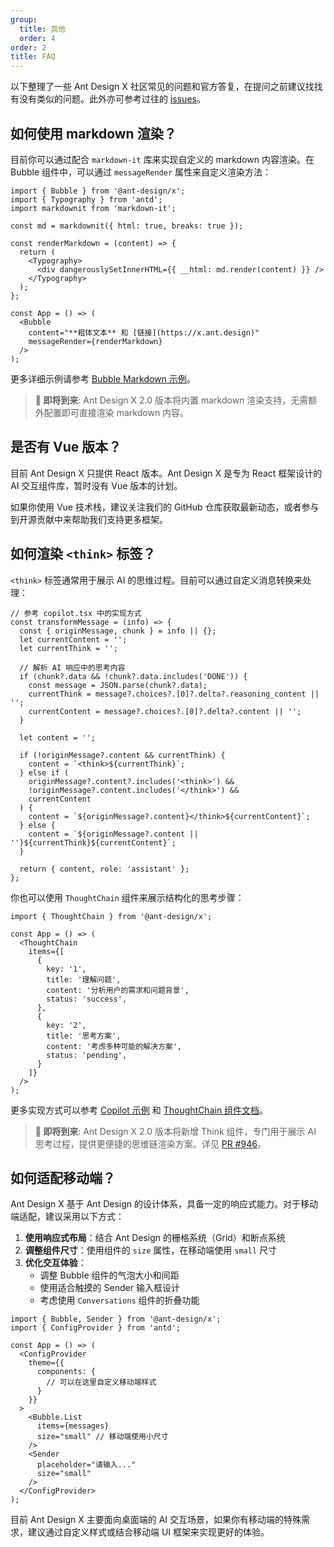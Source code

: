 ```yaml
---
group:
  title: 其他
  order: 4
order: 2
title: FAQ
---
```


以下整理了一些 Ant Design X 社区常见的问题和官方答复，在提问之前建议找找有没有类似的问题。此外亦可参考过往的 [issues](https://github.com/ant-design/x/issues)。

## 如何使用 markdown 渲染？

目前你可以通过配合 `markdown-it` 库来实现自定义的 markdown 内容渲染。在 Bubble 组件中，可以通过 `messageRender` 属性来自定义渲染方法：

```tsx
import { Bubble } from '@ant-design/x';
import { Typography } from 'antd';
import markdownit from 'markdown-it';

const md = markdownit({ html: true, breaks: true });

const renderMarkdown = (content) => {
  return (
    <Typography>
      <div dangerouslySetInnerHTML={{ __html: md.render(content) }} />
    </Typography>
  );
};

const App = () => (
  <Bubble
    content="**粗体文本** 和 [链接](https://x.ant.design)"
    messageRender={renderMarkdown}
  />
);
```

更多详细示例请参考 [Bubble Markdown 示例](/components/bubble-cn#components-bubble-demo-markdown)。

> **📢 即将到来**: Ant Design X 2.0 版本将内置 markdown 渲染支持，无需额外配置即可直接渲染 markdown 内容。

## 是否有 Vue 版本？

目前 Ant Design X 只提供 React 版本。Ant Design X 是专为 React 框架设计的 AI 交互组件库，暂时没有 Vue 版本的计划。

如果你使用 Vue 技术栈，建议关注我们的 GitHub 仓库获取最新动态，或者参与到开源贡献中来帮助我们支持更多框架。

## 如何渲染 `<think>` 标签？

`<think>` 标签通常用于展示 AI 的思维过程。目前可以通过自定义消息转换来处理：

```tsx
// 参考 copilot.tsx 中的实现方式
const transformMessage = (info) => {
  const { originMessage, chunk } = info || {};
  let currentContent = '';
  let currentThink = '';
  
  // 解析 AI 响应中的思考内容
  if (chunk?.data && !chunk?.data.includes('DONE')) {
    const message = JSON.parse(chunk?.data);
    currentThink = message?.choices?.[0]?.delta?.reasoning_content || '';
    currentContent = message?.choices?.[0]?.delta?.content || '';
  }

  let content = '';
  
  if (!originMessage?.content && currentThink) {
    content = `<think>${currentThink}`;
  } else if (
    originMessage?.content?.includes('<think>') &&
    !originMessage?.content.includes('</think>') &&
    currentContent
  ) {
    content = `${originMessage?.content}</think>${currentContent}`;
  } else {
    content = `${originMessage?.content || ''}${currentThink}${currentContent}`;
  }

  return { content, role: 'assistant' };
};
```

你也可以使用 `ThoughtChain` 组件来展示结构化的思考步骤：

```tsx
import { ThoughtChain } from '@ant-design/x';

const App = () => (
  <ThoughtChain
    items={[
      {
        key: '1',
        title: '理解问题',
        content: '分析用户的需求和问题背景',
        status: 'success',
      },
      {
        key: '2', 
        title: '思考方案',
        content: '考虑多种可能的解决方案',
        status: 'pending',
      }
    ]}
  />
);
```

更多实现方式可以参考 [Copilot 示例](https://github.com/ant-design/x/blob/main/docs/playground/copilot.tsx) 和 [ThoughtChain 组件文档](/components/thought-chain-cn)。

> **📢 即将到来**: Ant Design X 2.0 版本将新增 Think 组件，专门用于展示 AI 思考过程，提供更便捷的思维链渲染方案。详见 [PR #946](https://github.com/ant-design/x/pull/946)。

## 如何适配移动端？

Ant Design X 基于 Ant Design 的设计体系，具备一定的响应式能力。对于移动端适配，建议采用以下方式：

1. **使用响应式布局**：结合 Ant Design 的栅格系统（Grid）和断点系统
2. **调整组件尺寸**：使用组件的 `size` 属性，在移动端使用 `small` 尺寸
3. **优化交互体验**：
   - 调整 Bubble 组件的气泡大小和间距
   - 使用适合触摸的 Sender 输入框设计
   - 考虑使用 `Conversations` 组件的折叠功能

```tsx
import { Bubble, Sender } from '@ant-design/x';
import { ConfigProvider } from 'antd';

const App = () => (
  <ConfigProvider
    theme={{
      components: {
        // 可以在这里自定义移动端样式
      }
    }}
  >
    <Bubble.List 
      items={messages}
      size="small" // 移动端使用小尺寸
    />
    <Sender 
      placeholder="请输入..."
      size="small"
    />
  </ConfigProvider>
);
```

目前 Ant Design X 主要面向桌面端的 AI 交互场景，如果你有移动端的特殊需求，建议通过自定义样式或结合移动端 UI 框架来实现更好的体验。
